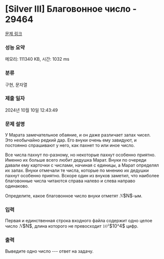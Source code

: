 # [Silver III] Благовонное число - 29464 

[문제 링크](https://www.acmicpc.net/problem/29464) 

### 성능 요약

메모리: 111340 KB, 시간: 1032 ms

### 분류

구현, 문자열

### 제출 일자

2024년 10월 10일 12:43:49

### 문제 설명

<p>У Марата замечательное обаяние, и он даже различает запах чисел. Это необычайно редкий дар. Его внуки очень ему завидуют, и постоянно спрашивают у него, как пахнет то или иное число.</p>

<p>Все числа пахнут по-разному, но некоторые пахнут особенно приятно. Именно их больше всего любит дедушка Марат. Внуки по очереди давали ему карточки с числами, начиная с единицы, а Марат определял их запах. Внуки отмечали те числа, которые по мнению их дедушки пахнут особенно приятно. Вскоре один из внуков заметил, что наиболее благовонные числа читаются справа налево и слева направо одинаково.</p>

<p>Определите, какое благовонное число внуки отметят <mjx-container class="MathJax" jax="CHTML" style="font-size: 109%; position: relative;"><mjx-math class="MJX-TEX" aria-hidden="true"><mjx-mi class="mjx-i"><mjx-c class="mjx-c1D441 TEX-I"></mjx-c></mjx-mi></mjx-math><mjx-assistive-mml unselectable="on" display="inline"><math xmlns="http://www.w3.org/1998/Math/MathML"><mi>N</mi></math></mjx-assistive-mml><span aria-hidden="true" class="no-mathjax mjx-copytext">$N$</span></mjx-container>-ым.</p>

### 입력 

 <p>Первая и единственная строка входного файла содержит одно целое число <mjx-container class="MathJax" jax="CHTML" style="font-size: 109%; position: relative;"><mjx-math class="MJX-TEX" aria-hidden="true"><mjx-mi class="mjx-i"><mjx-c class="mjx-c1D441 TEX-I"></mjx-c></mjx-mi></mjx-math><mjx-assistive-mml unselectable="on" display="inline"><math xmlns="http://www.w3.org/1998/Math/MathML"><mi>N</mi></math></mjx-assistive-mml><span aria-hidden="true" class="no-mathjax mjx-copytext">$N$</span></mjx-container>, длина которого не превосходит <mjx-container class="MathJax" jax="CHTML" style="font-size: 109%; position: relative;"><mjx-math class="MJX-TEX" aria-hidden="true"><mjx-msup><mjx-mn class="mjx-n"><mjx-c class="mjx-c31"></mjx-c><mjx-c class="mjx-c30"></mjx-c></mjx-mn><mjx-script style="vertical-align: 0.393em;"><mjx-mn class="mjx-n" size="s"><mjx-c class="mjx-c34"></mjx-c></mjx-mn></mjx-script></mjx-msup></mjx-math><mjx-assistive-mml unselectable="on" display="inline"><math xmlns="http://www.w3.org/1998/Math/MathML"><msup><mn>10</mn><mn>4</mn></msup></math></mjx-assistive-mml><span aria-hidden="true" class="no-mathjax mjx-copytext">$10^4$</span></mjx-container> цифр.</p>

### 출력 

 <p>Выведите одно число --- ответ на задачу.</p>

